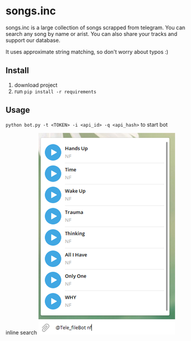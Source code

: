 # songs.inc
songs.inc is a large collection of songs scrapped from telegram. You can search any song by name or arist.
You can also share your tracks and support our database. 

It uses approximate string matching, so don't worry about typos :) 

## Install
1. download project 
2. run `pip install -r requirements`

## Usage
`python bot.py -t <TOKEN> -i <api_id> -q <api_hash>` to start bot 

inline search 
![interface](Capture.PNG)




